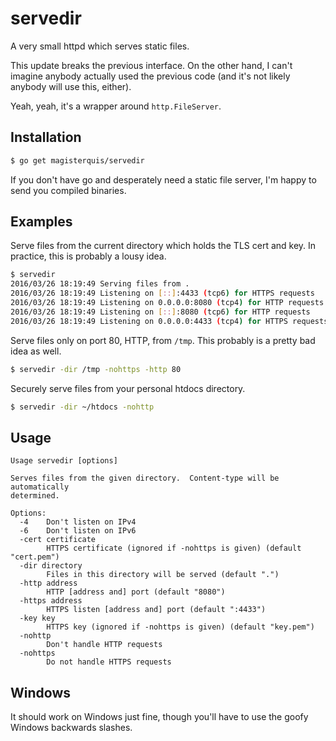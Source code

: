 servedir
========

A very small httpd which serves static files.

This update breaks the previous interface.  On the other hand, I can't imagine
anybody actually used the previous code (and it's not likely anybody will use
this, either).

Yeah, yeah, it's a wrapper around `http.FileServer`.

Installation
------------
```sh
$ go get magisterquis/servedir
```
If you don't have go and desperately need a static file server, I'm happy
to send you compiled binaries.

Examples
--------
Serve files from the current directory which holds the TLS cert and key.  In
practice, this is probably a lousy idea.
```sh
$ servedir
2016/03/26 18:19:49 Serving files from .
2016/03/26 18:19:49 Listening on [::]:4433 (tcp6) for HTTPS requests
2016/03/26 18:19:49 Listening on 0.0.0.0:8080 (tcp4) for HTTP requests
2016/03/26 18:19:49 Listening on [::]:8080 (tcp6) for HTTP requests
2016/03/26 18:19:49 Listening on 0.0.0.0:4433 (tcp4) for HTTPS requests
```

Serve files only on port 80, HTTP, from `/tmp`.  This probably is a pretty
bad idea as well.
```sh
$ servedir -dir /tmp -nohttps -http 80
```

Securely serve files from your personal htdocs directory.
```sh
$ servedir -dir ~/htdocs -nohttp
```

Usage
-----
```
Usage servedir [options]

Serves files from the given directory.  Content-type will be automatically
determined.

Options:
  -4	Don't listen on IPv4
  -6	Don't listen on IPv6
  -cert certificate
    	HTTPS certificate (ignored if -nohttps is given) (default "cert.pem")
  -dir directory
    	Files in this directory will be served (default ".")
  -http address
    	HTTP [address and] port (default "8080")
  -https address
    	HTTPS listen [address and] port (default ":4433")
  -key key
    	HTTPS key (ignored if -nohttps is given) (default "key.pem")
  -nohttp
    	Don't handle HTTP requests
  -nohttps
    	Do not handle HTTPS requests
```

Windows
-------
It should work on Windows just fine, though you'll have to use the goofy
Windows backwards slashes.
